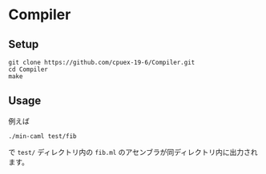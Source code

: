 # Compiler

## Setup

```
git clone https://github.com/cpuex-19-6/Compiler.git
cd Compiler
make
```

## Usage

例えば

```
./min-caml test/fib
```

で `test/` ディレクトリ内の `fib.ml` のアセンブラが同ディレクトリ内に出力されます。